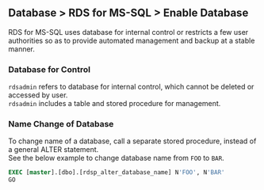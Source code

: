 ## Database > RDS for MS-SQL > Enable Database

RDS for MS-SQL uses database for internal control or restricts a few user authorities so as to provide automated management and backup at a stable manner. 

### Database for Control 

`rdsadmin` refers to database for internal control, which cannot be deleted or accessed by user.  
`rdsadmin` includes a table and stored procedure for management. 

### Name Change of Database 

To change name of a database, call a separate stored procedure, instead of a general ALTER statement.  
See the below example to change database name from `FOO` to `BAR`.

```sql
EXEC [master].[dbo].[rdsp_alter_database_name] N'FOO', N'BAR'
GO
```
